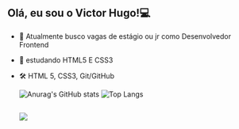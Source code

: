 ## Olá, eu sou o Victor Hugo!:computer:

- 🔭 Atualmente busco vagas de estágio ou jr como Desenvolvedor Frontend
- 🌱 estudando HTML5 E CSS3
- 🛠️ HTML 5, CSS3, Git/GitHub
 
  ![Anurag's GitHub stats](https://github-readme-stats.vercel.app/api?username=vector5826&show_icons=true&theme=dracula)
  ![Top Langs](https://github-readme-stats.vercel.app/api/top-langs/?username=vector5826&layout=compact&theme=dracula)
 

  ##
  <a href="https://www.linkedin.com/in/victor-hugo-260a5116b/" target="_blank"><img src="https://img.shields.io/badge/-LinkedIn-%230077B5?style=for-the-badge&logo=linkedin&logoColor=white" target="_blank"></a>

